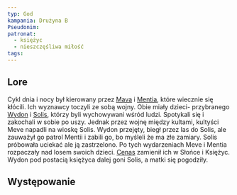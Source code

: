 ```yaml
---
typ: God
kampania: Drużyna B
Pseudonim: 
patronat:
  - księżyc
  - nieszczęśliwa miłość
tags: 
---
```


## Lore
Cykl dnia i nocy był kierowany przez [Mava](./Mava.md) i [Mentia](./Mentia.md), które wiecznie się kłócili. Ich wyznawcy toczyli ze sobą wojny. Obie miały dzieci- przybranego [Wydon](Wydon.md) i [Solis](./Solis.md), którzy byli wychowywani wśród ludzi. Spotykali się i zakochali w sobie po uszy. Jednak przez wojnę między kultami, kultyści Meve napadli na wioskę Solis. Wydon przejęty, biegł przez las do Solis, ale zauważył go patrol Mentii i zabili go, bo myśleli że ma złe zamiary. Solis próbowała uciekać ale ją zastrzelono. Po tych wydarzeniach Meve i Mentia rozpaczały nad losem swoich dzieci. [Cenas](./Cenas.md) zamienił ich w Słońce i Księżyc. Wydon pod postacią księżyca dalej goni Solis, a matki się pogodziły.

## Występowanie





